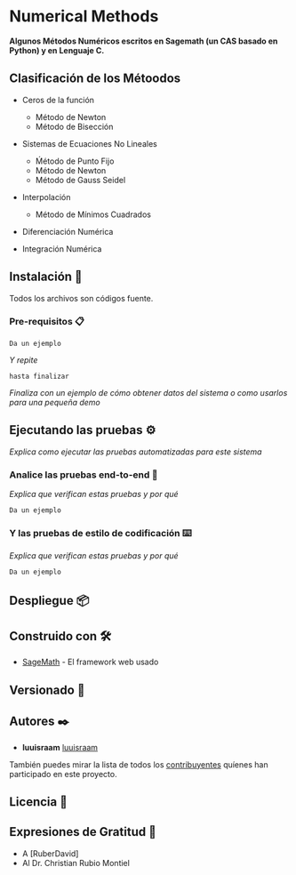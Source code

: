 # Numerical Methods

**Algunos Métodos Numéricos escritos en Sagemath (un CAS basado en Python) y en Lenguaje C.**


## Clasificación de los Métoodos

- Ceros de la función
  - Método de Newton
  - Método de Bisección
  
- Sistemas de Ecuaciones No Lineales
  - Ḿétodo de Punto Fijo
  - Método de Newton
  - Método de Gauss Seidel

- Interpolación
  - Método de Mínimos Cuadrados
  
- Diferenciación Numérica

- Integración Numérica


## Instalación 🔧

Todos los archivos son códigos fuente. 

### Pre-requisitos 📋


```
Da un ejemplo
```

_Y repite_

```
hasta finalizar
```

_Finaliza con un ejemplo de cómo obtener datos del sistema o como usarlos para una pequeña demo_

## Ejecutando las pruebas ⚙️

_Explica como ejecutar las pruebas automatizadas para este sistema_

### Analice las pruebas end-to-end 🔩

_Explica que verifican estas pruebas y por qué_

```
Da un ejemplo
```

### Y las pruebas de estilo de codificación ⌨️

_Explica que verifican estas pruebas y por qué_

```
Da un ejemplo
```

## Despliegue 📦


## Construido con 🛠️

* [SageMath](https://www.sagemath.org/) - El framework web usado

## Versionado 📌

## Autores ✒️

* **luuisraam** [luuisraam](https://github.com/luuisraam)

También puedes mirar la lista de todos los [contribuyentes](https://github.com/your/project/contributors) quíenes han participado en este proyecto. 

## Licencia 📄

## Expresiones de Gratitud 🎁

* A [RuberDavid] 
* Al Dr. Christian Rubio Montiel

